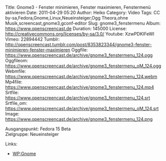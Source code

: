 Title: Gnome3 - Fenster minimieren, Fenster maximieren, Fenstermenü aktivieren
Date: 2011-04-29 05:20
Author: Heiko
Category: Video
Tags: CC by-sa,Fedora,Gnome,Linux,Neueinsteiger,Ogg Theora,ohne Musik,screencast,gnome3,gconf-editor
Slug: gnome3_fenstermenu
Album: https://www.openscreencast.de
Duration: 145000
License: http://creativecommons.org/licenses/by-sa/3.0/
Youtube: XzwPDKIFeWI
Vimeo: 22894442
Tumblr: http://openscreencast.tumblr.com/post/8353823344/gnome3-fenster-minimieren-fenster-maximieren
Oggfile: https://www.openscreencast.de/archive/gnome3_fenstermenu_124.ogg
Oggfileom: https://www.openscreencast.de/archive/gnome3_fenstermenu_oM_124.ogg
Webmfile: https://www.openscreencast.de/archive/gnome3_fenstermenu_124.webm
Mp4file: https://www.openscreencast.de/archive/gnome3_fenstermenu_124.mp4
Srtfile: https://www.openscreencast.de/archive/gnome3_fenstermenu_124.srt
Srtfile_om: https://www.openscreencast.de/archive/gnome3_fenstermenu_oM_124.srt
Image: https://www.openscreencast.de/archive/gnome3_fenstermenu_124.png

Ausgangspunkt: Fedora 15 Beta  
Zielgruppe: Neueinsteiger  

Links:

  * [WP:Gnome](http://de.wikipedia.org/wiki/Gnome "Link zu Wikipedia Gnome" )

